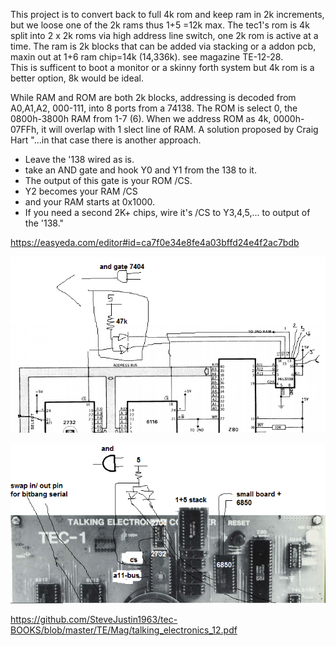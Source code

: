 This project is to convert back to full 4k rom and keep ram in 2k increments, but we loose one of the 2k rams thus 1+5 =12k max.
The tec1's rom is 4k split into 2 x 2k roms via high address line switch, one 2k rom is active at a time. The ram is 2k blocks that can be added via stacking or a addon pcb, maxin out at 1+6 ram chip=14k (14,336k). see magazine TE-12-28.  
This is sufficent to boot a monitor or a skinny forth system but 4k rom is a better option, 8k would be ideal.

While RAM and ROM are both 2k blocks, addressing is decoded from A0,A1,A2, 000-111, into 8 ports from a 74138. The ROM is select 0, the 0800h-3800h RAM from 1-7 (6).
When we address ROM as 4k, 0000h-07FFh, it will overlap with 1 slect line of RAM.
A solution proposed by Craig Hart "...in that case there is another approach. 
* Leave the '138 wired as is. 
* take an AND gate and hook Y0 and Y1 from the 138 to it. 
* The output of this gate is your ROM /CS. 
* Y2 becomes your RAM /CS 
* and your RAM starts at 0x1000. 
* If you need a second 2K+ chips, wire it's /CS to Y3,4,5,... to output of the '138."




https://easyeda.com/editor#id=ca7f0e34e8fe4a03bffd24e4f2ac7bdb

![](https://github.com/SteveJustin1963/tec-4krom-12kram-mod/blob/master/pics/4%2B12mod.png)

![](https://github.com/SteveJustin1963/tec-4krom-12kram-mod/blob/master/pics/pic%20mod.png)

https://github.com/SteveJustin1963/tec-BOOKS/blob/master/TE/Mag/talking_electronics_12.pdf
